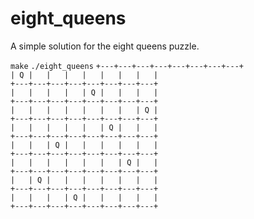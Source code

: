 # eight_queens
A simple solution for the eight queens puzzle.

`make`
`./eight_queens`
`+---+---+---+---+---+---+---+---+`<br>
`| Q |   |   |   |   |   |   |   |`<br>
`+---+---+---+---+---+---+---+---+`<br>
`|   |   |   |   | Q |   |   |   |`<br>
`+---+---+---+---+---+---+---+---+`<br>
`|   |   |   |   |   |   |   | Q |`<br>
`+---+---+---+---+---+---+---+---+`<br>
`|   |   |   |   |   | Q |   |   |`<br>
`+---+---+---+---+---+---+---+---+`<br>
`|   |   | Q |   |   |   |   |   |`<br>
`+---+---+---+---+---+---+---+---+`<br>
`|   |   |   |   |   |   | Q |   |`<br>
`+---+---+---+---+---+---+---+---+`<br>
`|   | Q |   |   |   |   |   |   |`<br>
`+---+---+---+---+---+---+---+---+`<br>
`|   |   |   | Q |   |   |   |   |`<br>
`+---+---+---+---+---+---+---+---+`<br>

